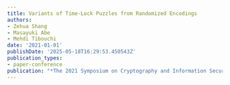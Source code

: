 ```yaml
---
title: Variants of Time-Lock Puzzles from Randomized Encodings
authors:
- Zehua Shang
- Masayuki Abe
- Mehdi Tibouchi
date: '2021-01-01'
publishDate: '2025-05-18T16:29:53.450543Z'
publication_types:
- paper-conference
publication: "*The 2021 Symposium on Cryptography and Information Security (SCIS'21)*"
---
```

